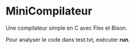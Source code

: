 # MiniCompilateur
Une compilateur simple en C avec Flex et Bison.

Pour analyser le code dans test.txt, exécuter **run**. 
